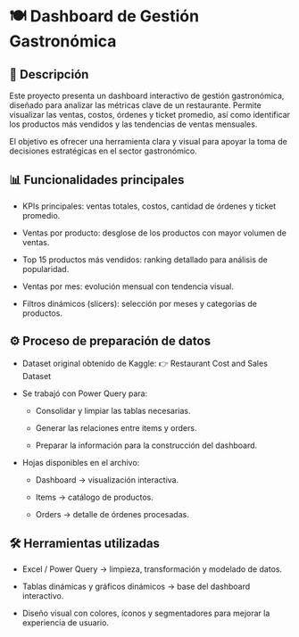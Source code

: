 # 🍽️ Dashboard de Gestión Gastronómica
## 📌 Descripción

Este proyecto presenta un dashboard interactivo de gestión gastronómica, diseñado para analizar las métricas clave de un restaurante. Permite visualizar las ventas, costos, órdenes y ticket promedio, así como identificar los productos más vendidos y las tendencias de ventas mensuales.

El objetivo es ofrecer una herramienta clara y visual para apoyar la toma de decisiones estratégicas en el sector gastronómico.

## 📊 Funcionalidades principales

- KPIs principales: ventas totales, costos, cantidad de órdenes y ticket promedio.

- Ventas por producto: desglose de los productos con mayor volumen de ventas.

- Top 15 productos más vendidos: ranking detallado para análisis de popularidad.

- Ventas por mes: evolución mensual con tendencia visual.

- Filtros dinámicos (slicers): selección por meses y categorías de productos.

## ⚙️ Proceso de preparación de datos

- Dataset original obtenido de Kaggle:
👉 Restaurant Cost and Sales Dataset

- Se trabajó con Power Query para:

  - Consolidar y limpiar las tablas necesarias.

  - Generar las relaciones entre items y orders.

  - Preparar la información para la construcción del dashboard.

- Hojas disponibles en el archivo:

  - Dashboard → visualización interactiva.

  - Items → catálogo de productos.

  - Orders → detalle de órdenes procesadas.

## 🛠️ Herramientas utilizadas

- Excel / Power Query → limpieza, transformación y modelado de datos.

- Tablas dinámicas y gráficos dinámicos → base del dashboard interactivo.

- Diseño visual con colores, íconos y segmentadores para mejorar la experiencia de usuario.
